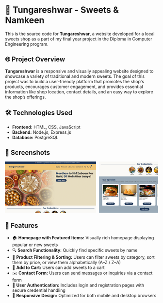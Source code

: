 # 🍬 Tungareshwar - Sweets & Namkeen

This is the source code for **Tungareshwar**, a website developed for a local sweets shop as a part of my final year project in the Diploma in Computer Engineering program.

## 🌐 Project Overview

**Tungareshwar** is a responsive and visually appealing website designed to showcase a variety of traditional and modern sweets. The goal of this project was to build a user-friendly platform that promotes the shop's products, encourages customer engagement, and provides essential information like shop location, contact details, and an easy way to explore the shop’s offerings.

## 🛠️ Technologies Used

- **Frontend:** HTML, CSS, JavaScript
- **Backend:** Node.js, Express.js
- **Database:** PostgreSQL

## 📸 Screenshots

<div style="display: flex; overflow-x: auto;">
  <img src="assets/images/Screenshots/Screenshot1.png" width="300" style="margin-right: 10px;">
  <img src="assets/images/Screenshots/Screenshot2.png" width="300" style="margin-right: 10px;">
  <img src="assets/images/Screenshots/Screenshot3.png" width="300" style="margin-right: 10px;">
  <img src="assets/images/Screenshots/Screenshot4.png" width="300" style="margin-right: 10px;">
  <img src="assets/images/Screenshots/Screenshot5.png" width="300" style="margin-right: 10px;">
  <img src="assets/images/Screenshots/Screenshot6.png" width="300" style="margin-right: 10px;">
  <img src="assets/images/Screenshots/Screenshot7.png" width="300" style="margin-right: 10px;">
  <img src="assets/images/Screenshots/Screenshot8.png" width="300" style="margin-right: 10px;">
  <img src="assets/images/Screenshots/Screenshot9.png" width="300" style="margin-right: 10px;">
</div>

## 📌 Features

- 🏠 **Homepage with Featured Items:** Visually rich homepage displaying popular or new sweets
- 🔍 **Search Functionality:** Quickly find specific sweets by name
- 🧂 **Product Filtering & Sorting:** Users can filter sweets by category, sort them by price, or view them alphabetically (A–Z / Z–A)
- 🛒 **Add to Cart:** Users can add sweets to a cart
- ✉️ **Contact Form:** Users can send messages or inquiries via a contact form
- 🔐 **User Authentication:** Includes login and registration pages with secure credential handling
- 📱 **Responsive Design:** Optimized for both mobile and desktop browsers